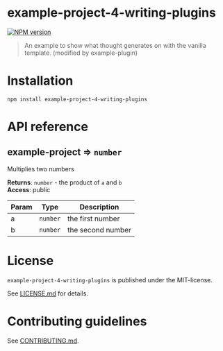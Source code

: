 # example-project-4-writing-plugins 

[![NPM version](https://badge.fury.io/js/example-project-4-writing-plugins.svg)](http://badge.fury.io/js/example-project-4-writing-plugins)


> An example to show what thought generates on with the vanilla template. (modified by example-plugin)


# Installation

```
npm install example-project-4-writing-plugins
```


# API reference

<a name="module_example-project"></a>

## example-project ⇒ <code>number</code>
Multiplies two numbers

**Returns**: <code>number</code> - the product of `a` and `b`  
**Access**: public  

| Param | Type | Description |
| --- | --- | --- |
| a | <code>number</code> | the first number |
| b | <code>number</code> | the second number |




# License

`example-project-4-writing-plugins` is published under the MIT-license.

See [LICENSE.md](LICENSE.md) for details.


 
# Contributing guidelines

See [CONTRIBUTING.md](CONTRIBUTING.md).